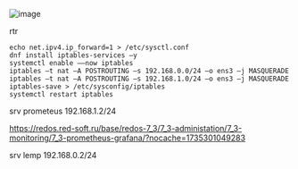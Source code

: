 ![image](https://github.com/user-attachments/assets/b01d130a-8cd3-471c-b875-f59757afedb2)

rtr
```
echo net.ipv4.ip_forward=1 > /etc/sysctl.conf 
dnf install iptables-services –y
systemctl enable ––now iptables
iptables –t nat –A POSTROUTING –s 192.168.0.0/24 –o ens3 –j MASQUERADE
iptables –t nat –A POSTROUTING –s 192.168.1.0/24 –o ens3 –j MASQUERADE
iptables-save > /etc/sysconfig/iptables
systemctl restart iptables
```

srv prometeus 192.168.1.2/24

https://redos.red-soft.ru/base/redos-7_3/7_3-administation/7_3-monitoring/7_3-prometheus-grafana/?nocache=1735301049283

srv lemp  192.168.0.2/24

